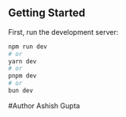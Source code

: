 
## Getting Started

First, run the development server:

```bash
npm run dev
# or
yarn dev
# or
pnpm dev
# or
bun dev
```

#Author
Ashish Gupta
